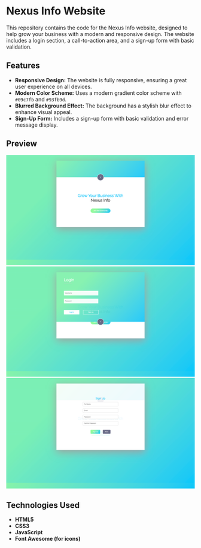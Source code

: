 # Nexus Info Website

This repository contains the code for the Nexus Info website, designed to help grow your business with a modern and responsive design. The website includes a login section, a call-to-action area, and a sign-up form with basic validation.

## Features

- **Responsive Design:** The website is fully responsive, ensuring a great user experience on all devices.
- **Modern Color Scheme:** Uses a modern gradient color scheme with `#09c7fb` and `#93fb9d`.
- **Blurred Background Effect:** The background has a stylish blur effect to enhance visual appeal.
- **Sign-Up Form:** Includes a sign-up form with basic validation and error message display.

## Preview

![Website Preview](images/cap1.png)
![Website Preview](images/cap2.png)
![Website Preview](images/cap3.png)

## Technologies Used

- **HTML5**
- **CSS3**
- **JavaScript**
- **Font Awesome (for icons)**

